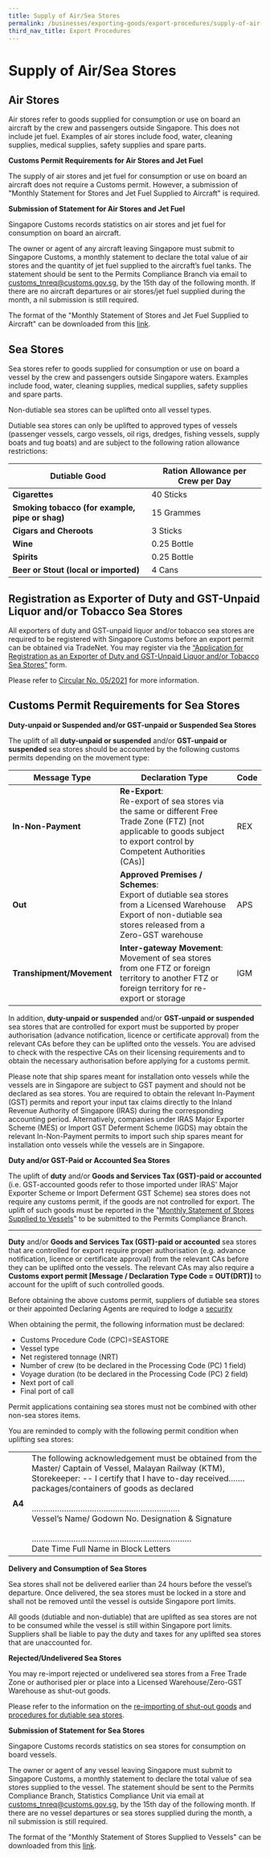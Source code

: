 ```yaml
---
title: Supply of Air/Sea Stores
permalink: /businesses/exporting-goods/export-procedures/supply-of-air-sea-stores 
third_nav_title: Export Procedures
---
```


# Supply of Air/Sea Stores

## Air Stores

Air stores refer to goods supplied for consumption or use on board an aircraft by the crew and passengers outside Singapore. This does not include jet fuel. Examples of air stores include food, water, cleaning supplies, medical supplies, safety supplies and spare parts.

**Customs Permit Requirements for Air Stores and Jet Fuel**

The supply of air stores and jet fuel for consumption or use on board an aircraft does not require a Customs permit. However, a submission of "Monthly Statement for Stores and Jet Fuel Supplied to Aircraft" is required.

**Submission of Statement for Air Stores and Jet Fuel**

Singapore Customs records statistics on air stores and jet fuel for consumption on board an aircraft.

The owner or agent of any aircraft leaving Singapore must submit to Singapore Customs, a monthly statement to declare the total value of air stores and the quantity of jet fuel supplied to the aircraft’s fuel tanks. The statement should be sent to the Permits Compliance Branch via email to [customs_tnreq@customs.gov.sg](mailto:customs_tnreq@customs.gov.sg), by the 15th day of the following month. If there are no aircraft departures or air stores/jet fuel supplied during the month, a nil submission is still required.

The format of the "Monthly Statement of Stores and Jet Fuel Supplied to Aircraft" can be downloaded from this  [link](/eservices/customs-forms-and-service-links).

## Sea Stores

Sea stores refer to goods supplied for consumption or use on board a vessel by the crew and passengers outside Singapore waters. Examples include food, water, cleaning supplies, medical supplies, safety supplies and spare parts.

Non-dutiable sea stores can be uplifted onto all vessel types.

Dutiable sea stores can only be uplifted to approved types of vessels (passenger vessels, cargo vessels, oil rigs, dredges, fishing vessels, supply boats and tug boats) and are subject to the following ration allowance restrictions:

| Dutiable Good | Ration Allowance per Crew per Day |
|--|--|
|**Cigarettes**  | 40 Sticks|  
| **Smoking tobacco (for example, pipe or shag)** | 15 Grammes | 
|**Cigars and Cheroots**| 3 Sticks  | 
| **Wine** |0.25 Bottle | 
| **Spirits** | 0.25 Bottle| 
| **Beer or Stout (local or imported)** |4 Cans | 

## Registration as Exporter of Duty and GST-Unpaid Liquor and/or Tobacco Sea Stores

All exporters of duty and GST-unpaid liquor and/or tobacco sea stores are required to be registered with Singapore Customs before an export permit can be obtained via TradeNet. You may register via the [“Application for Registration as an Exporter of Duty and GST-Unpaid Liquor and/or Tobacco Sea Stores”](https://go.gov.sg/seastores-exporter)  form.

Please refer to [Circular No. 05/2021](/news-and-media/circulars/2021-06-22-Circular052021.pdf) for more information.

## Customs Permit Requirements for Sea Stores

**Duty-unpaid or Suspended and/or GST-unpaid or Suspended Sea Stores**

The uplift of all **duty-unpaid or suspended** and/or **GST-unpaid or suspended** sea stores should be accounted by the following customs permits depending on the movement type:

| Message Type | Declaration Type | Code |
|--|--|--|
| **In-Non-Payment** | **Re-Export**: <br>Re-export of sea stores via the same or different Free Trade Zone (FTZ) [not applicable to goods subject to export control by Competent Authorities (CAs)] | REX |
| **Out** | **Approved Premises / Schemes**: <br> Export of dutiable sea stores from a Licensed Warehouse<br> Export of non-dutiable sea stores released from a Zero-GST warehouse | APS |
| **Transhipment/Movement** | **Inter-gateway Movement**: <br> Movement of sea stores from one FTZ or foreign territory to another FTZ or foreign territory for re-export or storage | IGM |

In addition, **duty-unpaid or suspended** and/or **GST-unpaid or suspended** sea stores that are controlled for export must be supported by proper authorisation (advance notification, licence or certificate approval) from the relevant CAs before they can be uplifted onto the vessels. You are advised to check with the respective CAs on their licensing requirements and to obtain the necessary authorisation before applying for a customs permit.  
  
Please note that ship spares meant for installation onto vessels while the vessels are in Singapore are subject to GST payment and should not be declared as sea stores. You are required to obtain the relevant In-Payment (GST) permits and report your input tax claims directly to the Inland Revenue Authority of Singapore (IRAS) during the corresponding accounting period. Alternatively, companies under IRAS Major Exporter Scheme (MES) or Import GST Deferment Scheme (IGDS) may obtain the relevant In-Non-Payment permits to import such ship spares meant for installation onto vessels while the vessels are in Singapore.


**Duty and/or GST-Paid or Accounted Sea Stores**

The uplift of **duty** and/or **Goods and Services Tax (GST)-paid or accounted** (i.e. GST-accounted goods refer to those imported under IRAS' Major Exporter Scheme or Import Deferment GST Scheme) sea stores does not require any customs permit, if the goods are not controlled for export. The uplift of such goods must be reported in the "[Monthly Statement of Stores Supplied to Vessels](/eservices/customs-forms-and-service-links)" to be submitted to the Permits Compliance Branch.

***

**Duty** and/or **Goods and Services Tax (GST)-paid or accounted**  sea stores that are controlled for export require proper authorisation (e.g. advance notification, licence or certificate approval) from the relevant CAs before they can be uplifted onto the vessels. The relevant CAs may also require a **Customs export permit [Message / Declaration Type Code = OUT(DRT)]** to account for the uplift of such controlled goods.


Before obtaining the above customs permit, suppliers of dutiable sea stores or their appointed Declaring Agents are required to lodge a  [security](/businesses/new-traders-and-registration-services/registration-services/security-lodgement)

When obtaining the permit, the following information must be declared:

-   Customs Procedure Code (CPC)=SEASTORE
-   Vessel type
-   Net registered tonnage (NRT)
-   Number of crew (to be declared in the Processing Code (PC) 1 field)
-   Voyage duration (to be declared in the Processing Code (PC) 2 field)
-   Next port of call
-   Final port of call

Permit applications containing sea stores must  not  be combined with other non-sea stores items.

You are reminded to comply with the following permit condition when uplifting sea stores:

|  |  |
|--|--|
| **A4** | The following acknowledgement must be obtained from the Master/ Captain of Vessel, Malayan Railway (KTM), Storekeeper: -- I certify that I have to-day received…….<br>packages/containers of goods as declared<br><br>……………………………………………………….<br>Vessel’s Name/ Godown No. Designation & Signature<br><br>…………………………………………………………… <br>Date Time Full Name in Block Letters |



**Delivery and Consumption of Sea Stores**

Sea stores shall not be delivered earlier than 24 hours before the vessel’s departure. Once delivered, the sea stores must be locked in a store and shall not be removed until the vessel is outside Singapore port limits.

All goods (dutiable and non-dutiable) that are uplifted as sea stores are not to be consumed while the vessel is still within Singapore port limits. Suppliers shall be liable to pay the duty and taxes for any uplifted sea stores that are unaccounted for.

**Rejected/Undelivered Sea Stores**

You may re-import rejected or undelivered sea stores from a Free Trade Zone or authorised pier or place into a Licensed Warehouse/Zero-GST Warehouse as shut-out goods.

Please refer to the information on the  [re-importing of shut-out goods](/businesses/importing-goods/import-procedures/re-importing-shut-out-goods) and  [procedures for dutiable sea stores](/news-and-media/circulars/1999-06-28-Circular2499.pdf).

**Submission of Statement for Sea Stores**

Singapore Customs records statistics on sea stores for consumption on board vessels.

The owner or agent of any vessel leaving Singapore must submit to Singapore Customs, a monthly statement to declare the total value of sea stores supplied to the vessel. The statement should be sent to the Permits Compliance Branch, Statistics Compliance Unit via email at  [customs_tnreq@customs.gov.sg](mailto:customs_tnreq@customs.gov.sg), by the 15th day of the following month. If there are no vessel departures or sea stores supplied during the month, a nil submission is still required.

The format of the "Monthly Statement of Stores Supplied to Vessels" can be downloaded from this [link](/eservices/customs-forms-and-service-links).
